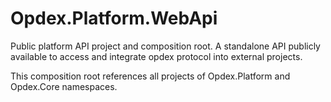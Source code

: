 # Opdex.Platform.WebApi

Public platform API project and composition root. A standalone API publicly available to access and integrate opdex protocol into external projects.

This composition root references all projects of Opdex.Platform and Opdex.Core namespaces.